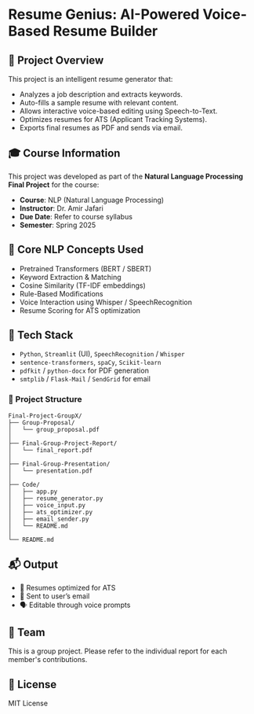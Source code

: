 # Resume Genius: AI-Powered Voice-Based Resume Builder

## 📌 Project Overview
This project is an intelligent resume generator that:
- Analyzes a job description and extracts keywords.
- Auto-fills a sample resume with relevant content.
- Allows interactive voice-based editing using Speech-to-Text.
- Optimizes resumes for ATS (Applicant Tracking Systems).
- Exports final resumes as PDF and sends via email.

## 🎓 Course Information
This project was developed as part of the **Natural Language Processing Final Project** for the course:

- **Course**: NLP (Natural Language Processing)
- **Instructor**: Dr. Amir Jafari
- **Due Date**: Refer to course syllabus
- **Semester**: Spring 2025

## 🧠 Core NLP Concepts Used
- Pretrained Transformers (BERT / SBERT)
- Keyword Extraction & Matching
- Cosine Similarity (TF-IDF embeddings)
- Rule-Based Modifications
- Voice Interaction using Whisper / SpeechRecognition
- Resume Scoring for ATS optimization

## 🧰 Tech Stack
- `Python`, `Streamlit` (UI), `SpeechRecognition` / `Whisper`
- `sentence-transformers`, `spaCy`, `Scikit-learn`
- `pdfkit` / `python-docx` for PDF generation
- `smtplib` / `Flask-Mail` / `SendGrid` for email

### 📁 Project Structure

```plaintext
Final-Project-GroupX/
├── Group-Proposal/
│   └── group_proposal.pdf
│
├── Final-Group-Project-Report/
│   └── final_report.pdf
│
├── Final-Group-Presentation/
│   └── presentation.pdf
│
├── Code/
│   ├── app.py
│   ├── resume_generator.py
│   ├── voice_input.py
│   ├── ats_optimizer.py
│   ├── email_sender.py
│   └── README.md
│
└── README.md
```

## 📬 Output
- 📄 Resumes optimized for ATS
- 📧 Sent to user’s email
- 🗣️ Editable through voice prompts

## 👥 Team
This is a group project. Please refer to the individual report for each member's contributions.

## 📎 License
MIT License
